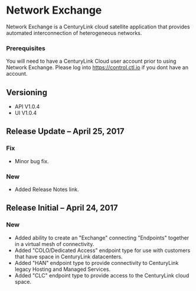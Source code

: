 # Network Exchange

Network Exchange is a CenturyLink cloud satellite application that provides automated interconnection of heterogeneous networks.

### Prerequisites

You will need to have a CenturyLink Cloud user account prior to using Network Exchange. Please log into https://control.ctl.io if you dont have an account.

## Versioning

* API V1.0.4
* UI V1.0.4

## Release Update – April 25, 2017
### Fix
* Minor bug fix.
### New
* Added Release Notes link.
## Release Initial – April 24, 2017
### New
* Added ability to create an "Exchange" connecting "Endpoints" together in a virtual mesh of connectivity.
* Added "COLO/Dedicated Access" endpoint type for use with customers that have space in CenturyLink datacenters.
* Added "HAN" endpoint type to provide connectivity to CenturyLink legacy Hosting and Managed Services.
* Added "CLC" endpoint type to provide access to the CenturyLink cloud space.
